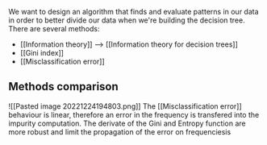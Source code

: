 We want to design an algorithm that finds and evaluate patterns in our data in order to better divide our data when we're building the decision tree.
There are several methods:
- [[Information theory]] --> [[Information theory for decision trees]]
- [[Gini index]]
- [[Misclassification error]]

## Methods comparison

![[Pasted image 20221224194803.png]]
The [[Misclassification error]] behaviour is linear, therefore an error in the frequency is transfered into the impurity computation. The derivate of the Gini and Entropy function are more robust and limit the propagation of the error on frequenciesis